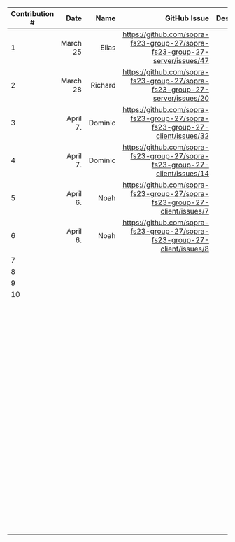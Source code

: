 | Contribution # |     Date |  Name |                                                                GitHub Issue | Description |
|----------------|---------:|------:|----------------------------------------------------------------------------:|------------:|
| 1              | March 25 | Elias | https://github.com/sopra-fs23-group-27/sopra-fs23-group-27-server/issues/47 |           	 |
| 2              |March 28  |Richard|https://github.com/sopra-fs23-group-27/sopra-fs23-group-27-server/issues/20  |           	 |
| 3              |April 7.  |Dominic|https://github.com/sopra-fs23-group-27/sopra-fs23-group-27-client/issues/32 |           	 |
| 4              |April 7.  |Dominic| https://github.com/sopra-fs23-group-27/sopra-fs23-group-27-client/issues/14|           	 |
| 5              |April 6. 	|Noah 	|https://github.com/sopra-fs23-group-27/sopra-fs23-group-27-client/issues/7                                                       	 |           	 |
| 6              |April 6. 	 |Noah 	 |https://github.com/sopra-fs23-group-27/sopra-fs23-group-27-client/issues/8                                                      	 |           	 |
| 7              |        	 |     	 |                                                                           	 |           	 |
| 8              |        	 |     	 |                                                                           	 |           	 |
| 9              |        	 |     	 |                                                                           	 |           	 |
| 10             |        	 |     	 |                                                                           	 |           	 |
| 	              |        	 |     	 |                                                                           	 |           	 |
| 	              |        	 |     	 |                                                                           	 |           	 |
| 	              |        	 |     	 |                                                                           	 |           	 |
| 	              |        	 |     	 |                                                                           	 |           	 |
| 	              |        	 |     	 |                                                                           	 |           	 |
| 	              |        	 |     	 |                                                                           	 |           	 |
| 	              |        	 |     	 |                                                                           	 |           	 |
| 	              |        	 |     	 |                                                                           	 |           	 |
| 	              |        	 |     	 |                                                                           	 |           	 |
| 	              |        	 |     	 |                                                                           	 |           	 |
| 	              |        	 |     	 |                                                                           	 |           	 |
| 	              |        	 |     	 |                                                                           	 |           	 |
| 	              |        	 |     	 |                                                                           	 |           	 |
| 	              |        	 |     	 |                                                                           	 |           	 |
| 	              |        	 |     	 |                                                                           	 |           	 |
| 	              |        	 |     	 |                                                                           	 |           	 |
| 	              |        	 |     	 |                                                                           	 |           	 |
| 	              |        	 |     	 |                                                                           	 |           	 |
| 	              |        	 |     	 |                                                                           	 |           	 |
| 	              |        	 |     	 |                                                                           	 |           	 |
| 	              |        	 |     	 |                                                                           	 |           	 |
| 	              |        	 |     	 |                                                                           	 |           	 |
| 	              |        	 |     	 |                                                                           	 |           	 |
| 	              |        	 |     	 |                                                                           	 |           	 |
| 	              |        	 |     	 |                                                                           	 |           	 |
| 	              |        	 |     	 |                                                                           	 |           	 |
| 	              |        	 |     	 |                                                                           	 |           	 |
| 	              |        	 |     	 |                                                                           	 |           	 |
| 	              |        	 |     	 |                                                                           	 |           	 |
| 	              |        	 |     	 |                                                                           	 |           	 |
| 	              |        	 |     	 |                                                                           	 |           	 |
| 	              |        	 |     	 |                                                                           	 |           	 |
| 	              |        	 |     	 |                                                                           	 |           	 |
| 	              |        	 |     	 |                                                                           	 |           	 |
| 	              |        	 |     	 |                                                                           	 |           	 |
| 	              |        	 |     	 |                                                                           	 |           	 |
| 	              |        	 |     	 |                                                                           	 |           	 |
| 	              |        	 |     	 |                                                                           	 |           	 |
| 	              |        	 |     	 |                                                                           	 |           	 |
| 	              |        	 |     	 |                                                                           	 |           	 |
| 	              |        	 |     	 |                                                                           	 |           	 |
| 	              |        	 |     	 |                                                                           	 |           	 |
| 	              |        	 |     	 |                                                                           	 |           	 |
| 	              |        	 |     	 |                                                                           	 |           	 |
| 	              |        	 |     	 |                                                                           	 |           	 |
| 	              |        	 |     	 |                                                                           	 |           	 |
| 	              |        	 |     	 |                                                                           	 |           	 |
| 	              |        	 |     	 |                                                                           	 |           	 |
| 	              |        	 |     	 |                                                                           	 |           	 |
| 	              |        	 |     	 |                                                                           	 |           	 |
| 	              |        	 |     	 |                                                                           	 |           	 |
| 	              |        	 |     	 |                                                                           	 |           	 |
| 	              |        	 |     	 |                                                                           	 |           	 |
| 	              |        	 |     	 |                                                                           	 |           	 |
| 	              |        	 |     	 |                                                                           	 |           	 |
| 	              |        	 |     	 |                                                                           	 |           	 |
| 	              |        	 |     	 |                                                                           	 |           	 |
| 	              |        	 |     	 |                                                                           	 |           	 |
| 	              |        	 |     	 |                                                                           	 |           	 |
| 	              |        	 |     	 |                                                                           	 |           	 |
| 	              |        	 |     	 |                                                                           	 |           	 |
| 	              |        	 |     	 |                                                                           	 |           	 |
| 	              |        	 |     	 |                                                                           	 |           	 |
| 	              |        	 |     	 |                                                                           	 |           	 |
| 	              |        	 |     	 |                                                                           	 |           	 |
| 	              |        	 |     	 |                                                                           	 |           	 |
| 	              |        	 |     	 |                                                                           	 |           	 |
| 	              |        	 |     	 |                                                                           	 |           	 |
| 	              |        	 |     	 |                                                                           	 |           	 |
| 	              |        	 |     	 |                                                                           	 |           	 |
| 	              |        	 |     	 |                                                                           	 |           	 |
| 	              |        	 |     	 |                                                                           	 |           	 |
| 	              |        	 |     	 |                                                                           	 |           	 |
| 	              |        	 |     	 |                                                                           	 |           	 |
| 	              |        	 |     	 |                                                                           	 |           	 |
| 	              |        	 |     	 |                                                                           	 |           	 |
| 	              |        	 |     	 |                                                                           	 |           	 |
| 	              |        	 |     	 |                                                                           	 |           	 |
| 	              |        	 |     	 |                                                                           	 |           	 |
| 	              |        	 |     	 |                                                                           	 |           	 |
| 	              |        	 |     	 |                                                                           	 |           	 |
| 	              |        	 |     	 |                                                                           	 |           	 |
| 	              |        	 |     	 |                                                                           	 |           	 |
| 	              |        	 |     	 |                                                                           	 |           	 |
| 	              |        	 |     	 |                                                                           	 |           	 |
| 	              |        	 |     	 |                                                                           	 |           	 |
| 	              |        	 |     	 |                                                                           	 |           	 |
| 	              |        	 |     	 |                                                                           	 |           	 |
| 	              |        	 |     	 |                                                                           	 |           	 |

